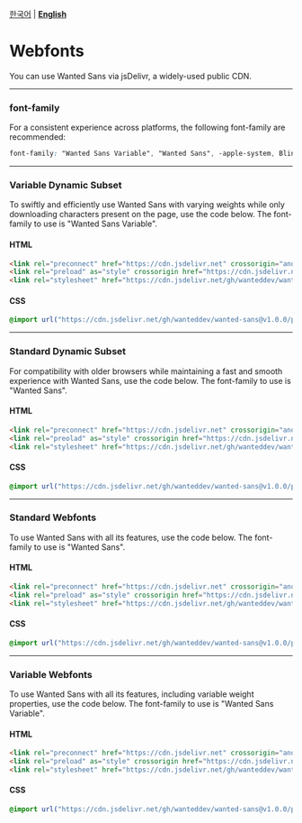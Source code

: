 [한국어](./README.md) | [**English**](./README-EN.md)

# Webfonts

You can use Wanted Sans via jsDelivr, a widely-used public CDN.

---

### font-family

For a consistent experience across platforms, the following font-family are recommended:

```css
font-family: "Wanted Sans Variable", "Wanted Sans", -apple-system, BlinkMacSystemFont, system-ui, "Segoe UI", "Apple SD Gothic Neo", "Noto Sans KR", "Malgun Gothic", "Apple Color Emoji", "Segoe UI Emoji", "Segoe UI Symbol", sans-serif;
```

---

### Variable Dynamic Subset

To swiftly and efficiently use Wanted Sans with varying weights while only downloading characters present on the page, use the code below. The font-family to use is "Wanted Sans Variable".

#### HTML

```html
<link rel="preconnect" href="https://cdn.jsdelivr.net" crossorigin="anonymous" />
<link rel="preload" as="style" crossorigin href="https://cdn.jsdelivr.net/gh/wanteddev/wanted-sans@v1.0.0/packages/wanted-sans/fonts/webfonts/variable/split/WantedSansVariable.css" />
<link rel="stylesheet" href="https://cdn.jsdelivr.net/gh/wanteddev/wanted-sans@v1.0.0/packages/wanted-sans/fonts/webfonts/variable/split/WantedSansVariable.css" />
```

#### CSS

```css
@import url("https://cdn.jsdelivr.net/gh/wanteddev/wanted-sans@v1.0.0/packages/wanted-sans/fonts/webfonts/variable/split/WantedSansVariable.css");
```

---

### Standard Dynamic Subset

For compatibility with older browsers while maintaining a fast and smooth experience with Wanted Sans, use the code below. The font-family to use is "Wanted Sans".

#### HTML

```html
<link rel="preconnect" href="https://cdn.jsdelivr.net" crossorigin="anonymous" />
<link rel="preolad" as="style" crossorigin href="https://cdn.jsdelivr.net/gh/wanteddev/wanted-sans@v1.0.0/packages/wanted-sans/fonts/webfonts/static/split/WantedSans.css" />
<link rel="stylesheet" href="https://cdn.jsdelivr.net/gh/wanteddev/wanted-sans@v1.0.0/packages/wanted-sans/fonts/webfonts/static/split/WantedSans.css" />
```

#### CSS

```css
@import url("https://cdn.jsdelivr.net/gh/wanteddev/wanted-sans@v1.0.0/packages/wanted-sans/fonts/webfonts/static/split/WantedSans.css");
```

---

### Standard Webfonts

To use Wanted Sans with all its features, use the code below. The font-family to use is "Wanted Sans".

#### HTML

```html
<link rel="preconnect" href="https://cdn.jsdelivr.net" crossorigin="anonymous" />
<link rel="preload" as="style" crossorigin href="https://cdn.jsdelivr.net/gh/wanteddev/wanted-sans@v1.0.0/packages/wanted-sans/fonts/webfonts/static/complete/WantedSans.css" />
<link rel="stylesheet" href="https://cdn.jsdelivr.net/gh/wanteddev/wanted-sans@v1.0.0/packages/wanted-sans/fonts/webfonts/static/complete/WantedSans.css" />
```

#### CSS

```css
@import url("https://cdn.jsdelivr.net/gh/wanteddev/wanted-sans@v1.0.0/packages/wanted-sans/fonts/webfonts/static/complete/WantedSans.css");
```

---

### Variable Webfonts

To use Wanted Sans with all its features, including variable weight properties, use the code below. The font-family to use is "Wanted Sans Variable".

#### HTML

```html
<link rel="preconnect" href="https://cdn.jsdelivr.net" crossorigin="anonymous" />
<link rel="preload" as="style" crossorigin href="https://cdn.jsdelivr.net/gh/wanteddev/wanted-sans@v1.0.0/packages/wanted-sans/fonts/webfonts/variable/complete/WantedSansVariable.css" />
<link rel="stylesheet" href="https://cdn.jsdelivr.net/gh/wanteddev/wanted-sans@v1.0.0/packages/wanted-sans/fonts/webfonts/variable/complete/WantedSansVariable.css" />
```

#### CSS

```css
@import url("https://cdn.jsdelivr.net/gh/wanteddev/wanted-sans@v1.0.0/packages/wanted-sans/fonts/webfonts/variable/complete/WantedSansVariable.css");
```

